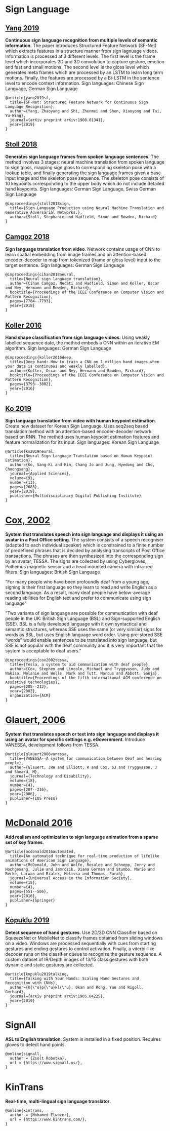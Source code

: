 # Sign Language

## [Yang 2019](https://arxiv.org/pdf/1908.01341.pdf)

**Continuous sign language recognition from multiple levels of semantic information**. The paper introduces Structured Feature Network (SF-Net) which extracts features in a structure manner from sign lagnuage videos. Information is processed at 3 different levels. The first level is the frame level which incorporates 2D and 3D convolution to capture gesture, emotion and fast and small motions. The second level is the gloss level which generates meta frames which are processed by an LSTM to learn long term motions. Finally, the features are processed by a Bi-LSTM in the sentence level to encode context information. Sign languages: Chinese Sign Language, German Sign Language

```
@article{yang2019sf,
  title={SF-Net: Structured Feature Network for Continuous Sign Language Recognition},
  author={Yang, Zhaoyang and Shi, Zhenmei and Shen, Xiaoyong and Tai, Yu-Wing},
  journal={arXiv preprint arXiv:1908.01341},
  year={2019}
}
```

## [Stoll 2018](http://bmvc2018.org/contents/papers/0906.pdf)

**Generates sign language frames from spoken language sentences**. The method involves 3 stages: neural machine translation from spoken language to sign gloss, mapping sign gloss to corresponding skeleton pose with a lookup table, and finally generating the sign language frames given a base input image and the skeleton pose sequence. The skeleton pose consists of 10 keypoints corresponding to the upper body which do not include detailed hand keypoints. Sign languages: German Sign Language, Swiss German Sign Language

```
@inproceedings{stoll2018sign,
  title={Sign Language Production using Neural Machine Translation and Generative Adversarial Networks.},
  author={Stoll, Stephanie and Hadfield, Simon and Bowden, Richard}
}
```

## [Camgoz 2018](https://www-i6.informatik.rwth-aachen.de/publications/download/1064/CamgozCihanHadfieldSimonKollerOscarNeyHermannBowdenRichard--NeuralSignLanguageTranslation--2018.pdf)

**Sign language translation from video**. Network contains usage of CNN to learn spatial embedding from image frames and an attention-based encoder-decoder to map from tokenized (frame or gloss level) input to the target sentence. Sign languages: German Sign Language

```
@inproceedings{cihan2018neural,
  title={Neural sign language translation},
  author={Cihan Camgoz, Necati and Hadfield, Simon and Koller, Oscar and Ney, Hermann and Bowden, Richard},
  booktitle={Proceedings of the IEEE Conference on Computer Vision and Pattern Recognition},
  pages={7784--7793},
  year={2018}
}
```

## [Koller 2016](https://www.cv-foundation.org/openaccess/content_cvpr_2016/papers/Koller_Deep_Hand_How_CVPR_2016_paper.pdf)

**Hand shape classification from sign language videos**. Using weakly labelled sequence date, the method embeds a CNN within an iterative EM algorithm. Sign languages: German Sign Language

```
@inproceedings{koller2016deep,
  title={Deep hand: How to train a CNN on 1 million hand images when your data is continuous and weakly labelled},
  author={Koller, Oscar and Ney, Hermann and Bowden, Richard},
  booktitle={Proceedings of the IEEE Conference on Computer Vision and Pattern Recognition},
  pages={3793--3802},
  year={2016}
}
```

## [Ko 2019](https://arxiv.org/pdf/1811.11436.pdf)

**Sign language translation from video with human keypoint estimation**. Create new dataset for Korean Sign Language. Uses seq2seq based translation method with an attention-based encoder-decoder network based on RNN. The method uses human keypoint estimation features and feature normalization for its input. Sign languages: Korean Sign Language

```
@article{ko2019neural,
  title={Neural Sign Language Translation based on Human Keypoint Estimation},
  author={Ko, Sang-Ki and Kim, Chang Jo and Jung, Hyedong and Cho, Choongsang},
  journal={Applied Sciences},
  volume={9},
  number={13},
  pages={2683},
  year={2019},
  publisher={Multidisciplinary Digital Publishing Institute}
}
```

# [Cox, 2002](http://www.cstr.ed.ac.uk/downloads/publications/2002/Cox-Assets-2000.pdf)

**System that translates speech into sign language and displays it using an avatar in a Post Office setting**. The system consists of a speech recogniser (adapted to each individual speaker) which is constrained to a finite number of predefined phrases that is decided by analysing transcripts of Post Office transactions. The phrases are then synthesized into the corresponding sign by an avatar, TESSA. The signs are collected by using Cybergloves, Polhemus magnetic sensor and a head mounted camera with infra-red filters. Sign languages: British Sign Language

"For many people who have been profoundly deaf from a
young age, signing is their first language so they learn to
read and write English as a second language. As a
result, many deaf people have below-average reading
abilities for English text and prefer to communicate using
sign language"

"Two variants of sign language are possible for
communication with deaf people in the UK: British Sign
Language (BSL) and Sign-supported English (SSE). BSL
is a fully developed language with it own syntactical and
semantic structures, whereas SSE uses the same (or
very similar) signs for words as BSL, but uses English
language word order. Using pre-stored SSE “words”
would enable sentences to be translated into sign
language, but SSE is not popular with the deaf
community and it is very important that the system is
acceptable to deaf users."

```
@inproceedings{cox2002tessa,
  title={Tessa, a system to aid communication with deaf people},
  author={Cox, Stephen and Lincoln, Michael and Tryggvason, Judy and Nakisa, Melanie and Wells, Mark and Tutt, Marcus and Abbott, Sanja},
  booktitle={Proceedings of the fifth international ACM conference on Assistive technologies},
  pages={205--212},
  year={2002},
  organization={ACM}
}
```

# [Glauert, 2006](http://www2.cmp.uea.ac.uk/~sjc/Technology+Disability-2007.pdf)

**System that translates speech or text into sign language and displays it using an avatar for specific settings e.g. eGovernment**. Introduce VANESSA, development follows from TESSA.

```
@article{glauert2006vanessa,
  title={VANESSA--A system for communication between Deaf and hearing people},
  author={Glauert, JRW and Elliott, R and Cox, SJ and Tryggvason, J and Sheard, M},
  journal={Technology and Disability},
  volume={18},
  number={4},
  pages={207--216},
  year={2006},
  publisher={IOS Press}
}
```

# [McDonald 2016](https://scholarworks.bgsu.edu/cgi/viewcontent.cgi?article=1032&context=vcte_pub)

**Add realism and optimization to sign language animation from a sparse set of key frames**.

```
@article{mcdonald2016automated,
  title={An automated technique for real-time production of lifelike animations of American Sign Language},
  author={McDonald, John and Wolfe, Rosalee and Schnepp, Jerry and Hochgesang, Julie and Jamrozik, Diana Gorman and Stumbo, Marie and Berke, Larwan and Bialek, Melissa and Thomas, Farah},
  journal={Universal Access in the Information Society},
  volume={15},
  number={4},
  pages={551--566},
  year={2016},
  publisher={Springer}
}
```

## [Kopuklu 2019](https://arxiv.org/pdf/1905.04225.pdf)

**Detect sequence of hand gestures**. Use 2D/3D CNN Classifier based on SqueezeNet or MobileNet to classify frames obtained from sliding windows on a video. Windows are processed sequentially with cues from starting gestures and ending gestures to control activation. Finally, a viterbi-like decoder runs on the classifier queue to recognize the gesture sequence. A custom dataset of IR/Depth images of 13/15 class gestures with both dynamic and static gestures are collected.

```
@article{kopuklu2019talking,
  title={Talking with Your Hands: Scaling Hand Gestures and Recognition with CNNs},
  author={K{\"o}p{\"u}kl{\"u}, Okan and Rong, Yao and Rigoll, Gerhard},
  journal={arXiv preprint arXiv:1905.04225},
  year={2019}
}
```

# SignAll

**ASL to English translation**. System is installed in a fixed position. Requires gloves to detect hand points.

```
@online{signall,
  author = {Zsolt Robotka},
  url = {https://www.signall.us/},
}
```

# KinTrans

**Real-time, multi-lingual sign language translator**.

```
@online{kintrans,
  author = {Mohamed Elwazer},
  url = {https://www.kintrans.com/},
}
```
